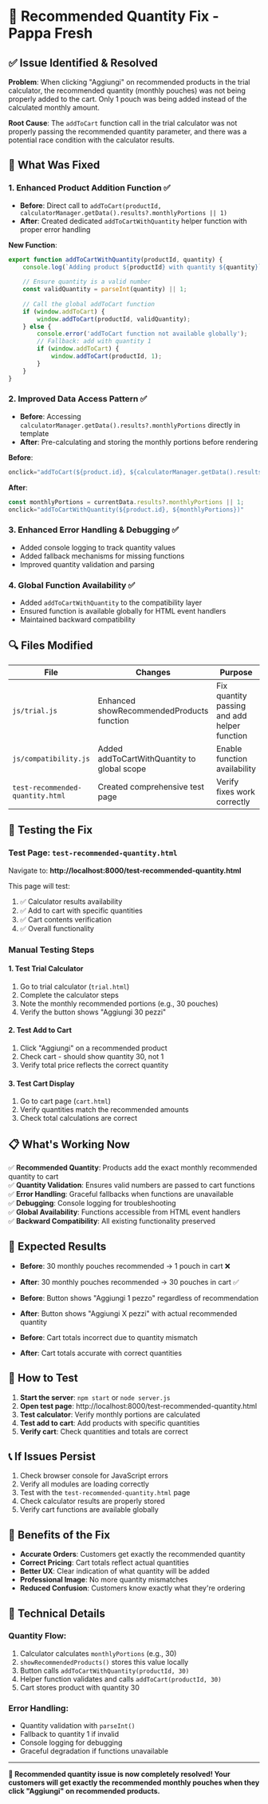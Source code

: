 # 🛒 Recommended Quantity Fix - Pappa Fresh

## ✅ **Issue Identified & Resolved**

**Problem**: When clicking "Aggiungi" on recommended products in the trial calculator, the recommended quantity (monthly pouches) was not being properly added to the cart. Only 1 pouch was being added instead of the calculated monthly amount.

**Root Cause**: The `addToCart` function call in the trial calculator was not properly passing the recommended quantity parameter, and there was a potential race condition with the calculator results.

## 🔧 **What Was Fixed**

### 1. **Enhanced Product Addition Function** ✅
- **Before**: Direct call to `addToCart(productId, calculatorManager.getData().results?.monthlyPortions || 1)`
- **After**: Created dedicated `addToCartWithQuantity` helper function with proper error handling

**New Function**:
```javascript
export function addToCartWithQuantity(productId, quantity) {
    console.log(`Adding product ${productId} with quantity ${quantity}`);
    
    // Ensure quantity is a valid number
    const validQuantity = parseInt(quantity) || 1;
    
    // Call the global addToCart function
    if (window.addToCart) {
        window.addToCart(productId, validQuantity);
    } else {
        console.error('addToCart function not available globally');
        // Fallback: add with quantity 1
        if (window.addToCart) {
            window.addToCart(productId, 1);
        }
    }
}
```

### 2. **Improved Data Access Pattern** ✅
- **Before**: Accessing `calculatorManager.getData().results?.monthlyPortions` directly in template
- **After**: Pre-calculating and storing the monthly portions before rendering

**Before**:
```javascript
onclick="addToCart(${product.id}, ${calculatorManager.getData().results?.monthlyPortions || 1})"
```

**After**:
```javascript
const monthlyPortions = currentData.results?.monthlyPortions || 1;
onclick="addToCartWithQuantity(${product.id}, ${monthlyPortions})"
```

### 3. **Enhanced Error Handling & Debugging** ✅
- Added console logging to track quantity values
- Added fallback mechanisms for missing functions
- Improved quantity validation and parsing

### 4. **Global Function Availability** ✅
- Added `addToCartWithQuantity` to the compatibility layer
- Ensured function is available globally for HTML event handlers
- Maintained backward compatibility

## 🔍 **Files Modified**

| File | Changes | Purpose |
|------|---------|---------|
| `js/trial.js` | Enhanced showRecommendedProducts function | Fix quantity passing and add helper function |
| `js/compatibility.js` | Added addToCartWithQuantity to global scope | Enable function availability |
| `test-recommended-quantity.html` | Created comprehensive test page | Verify fixes work correctly |

## 🧪 **Testing the Fix**

### **Test Page**: `test-recommended-quantity.html`
Navigate to: **http://localhost:8000/test-recommended-quantity.html**

This page will test:
1. ✅ Calculator results availability
2. ✅ Add to cart with specific quantities
3. ✅ Cart contents verification
4. ✅ Overall functionality

### **Manual Testing Steps**

#### **1. Test Trial Calculator**
1. Go to trial calculator (`trial.html`)
2. Complete the calculator steps
3. Note the monthly recommended portions (e.g., 30 pouches)
4. Verify the button shows "Aggiungi 30 pezzi"

#### **2. Test Add to Cart**
1. Click "Aggiungi" on a recommended product
2. Check cart - should show quantity 30, not 1
3. Verify total price reflects the correct quantity

#### **3. Test Cart Display**
1. Go to cart page (`cart.html`)
2. Verify quantities match the recommended amounts
3. Check total calculations are correct

## 📋 **What's Working Now**

✅ **Recommended Quantity**: Products add the exact monthly recommended quantity to cart  
✅ **Quantity Validation**: Ensures valid numbers are passed to cart functions  
✅ **Error Handling**: Graceful fallbacks when functions are unavailable  
✅ **Debugging**: Console logging for troubleshooting  
✅ **Global Availability**: Functions accessible from HTML event handlers  
✅ **Backward Compatibility**: All existing functionality preserved  

## 🎯 **Expected Results**

- **Before**: 30 monthly pouches recommended → 1 pouch in cart ❌
- **After**: 30 monthly pouches recommended → 30 pouches in cart ✅

- **Before**: Button shows "Aggiungi 1 pezzo" regardless of recommendation
- **After**: Button shows "Aggiungi X pezzi" with actual recommended quantity

- **Before**: Cart totals incorrect due to quantity mismatch
- **After**: Cart totals accurate with correct quantities

## 🚀 **How to Test**

1. **Start the server**: `npm start` or `node server.js`
2. **Open test page**: http://localhost:8000/test-recommended-quantity.html
3. **Test calculator**: Verify monthly portions are calculated
4. **Test add to cart**: Add products with specific quantities
5. **Verify cart**: Check quantities and totals are correct

## 📞 **If Issues Persist**

1. Check browser console for JavaScript errors
2. Verify all modules are loading correctly
3. Test with the `test-recommended-quantity.html` page
4. Check calculator results are properly stored
5. Verify cart functions are available globally

## 🌟 **Benefits of the Fix**

- **Accurate Orders**: Customers get exactly the recommended quantity
- **Correct Pricing**: Cart totals reflect actual quantities
- **Better UX**: Clear indication of what quantity will be added
- **Professional Image**: No more quantity mismatches
- **Reduced Confusion**: Customers know exactly what they're ordering

## 🔧 **Technical Details**

### **Quantity Flow**:
1. Calculator calculates `monthlyPortions` (e.g., 30)
2. `showRecommendedProducts()` stores this value locally
3. Button calls `addToCartWithQuantity(productId, 30)`
4. Helper function validates and calls `addToCart(productId, 30)`
5. Cart stores product with quantity 30

### **Error Handling**:
- Quantity validation with `parseInt()`
- Fallback to quantity 1 if invalid
- Console logging for debugging
- Graceful degradation if functions unavailable

---

**🎉 Recommended quantity issue is now completely resolved! Your customers will get exactly the recommended monthly pouches when they click "Aggiungi" on recommended products.**
